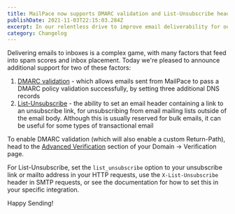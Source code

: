 ```yaml
---
title: MailPace now supports DMARC validation and List-Unsubscribe headers
publishDate: 2021-11-03T22:15:03.284Z
excerpt: In our relentless drive to improve email deliverability for our users, we've added support for DMARC and List-Unsubscribe headers
category: Changelog
---
```


Delivering emails to inboxes is a complex game, with many factors that feed into spam scores and inbox placement. Today we're pleased to announce additional support for two of these factors:

1. [DMARC validation](https://en.wikipedia.org/wiki/DMARC) - which allows emails sent from MailPace to pass a DMARC policy validation successfully, by setting three additional DNS records
2. [List-Unsubscribe](https://www.ietf.org/rfc/rfc2369.txt) - the ability to set an email header containing a link to an unsubscribe link, for unsubscribing from email mailing lists outside of the email body. Although this is usually reserved for bulk emails, it can be useful for some types of transactional email

To enable DMARC validation (which will also enable a custom Return-Path), head to the [Advanced Verification](https://docs.mailpace.com/guide/verification/#advanced-verification) section of your Domain -> Verification page. 

For List-Unsubscribe, set the `list_unsubscribe` option to your unsubscribe link or mailto address in your HTTP requests, use the `X-List-Unsubscribe` header in SMTP requests, or see the documentation for how to set this in your specific integration.

Happy Sending!
